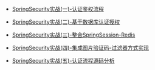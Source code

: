 * [SpringSecurity实战(一)-认证鉴权流程](./docs/SpringSecurity/SpringSecurity实战(一)-认证鉴权流程.md)

* [SpringSecurity实战(二)-基于数据库认证授权](./docs/SpringSecurity/SpringSecurity实战(二)-基于数据库认证授权.md)

* [SpringSecurity实战(三)-整合SpringSession-Redis](./docs/SpringSecurity/SpringSecurity实战(三)-整合SpringSession-Redis.md)

* [SpringSecurity实战(四)-集成图片验证码-过滤器方式实现](./docs/SpringSecurity/SpringSecurity实战(四)-集成图片验证码-过滤器方式实现.md)

* [SpringSecurity实战(五)-认证流程源码分析](./docs/SpringSecurity/SpringSecurity实战(五)-认证流程源码分析.md)

  


